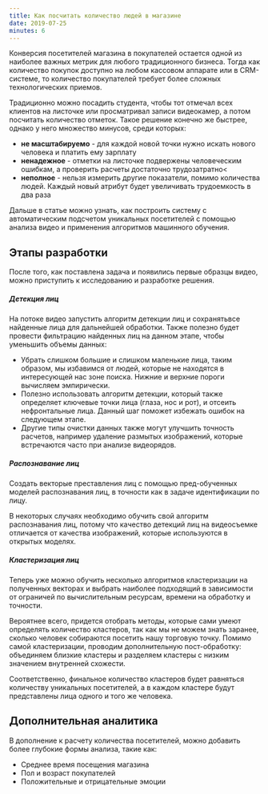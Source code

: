 ```yaml
---
title: Как посчитать количество людей в магазине
date: 2019-07-25
minutes: 6
---
```


Конверсия посетителей магазина в покупателей остается одной из
наиболее важных метрик для любого традиционного бизнеса. 
Тогда как количество покупок доступно на любом кассовом аппарате или
в CRM-системе, то количество покупателей требует более сложных 
технологических приемов.

Традиционно можно посадить студента, чтобы тот отмечал всех клиентов
на листочке или просматривал записи видеокамер, а потом посчитать количество
отметок. Такое решение конечно же быстрее, однако у него множество минусов,
среди которых:
- **не масштабируемо** - для каждой новой точки нужно искать нового человека и платить ему зарплату
- **ненадежное** - отметки на листочке подвержены человеческим ошибкам, а проверить расчеты достаточно трудозатратно<
- **неполное** - нельзя измерить другие показатели, помимо количества людей. Каждый новый атрибут будет увеличивать трудоемкость в два раза

Дальше в статье можно узнать, как построить систему с автоматическим
подсчетом уникальных посетителей с помощью анализа видео и применения
алгоритмов машинного обучения.

## Этапы разработки

После того, как поставлена задача и появились первые образцы видео,
можно приступить к исследованию и разработке решения.

##### Детекция лиц

На потоке видео запустить алгоритм детекции лиц и сохранятьвсе найденные лица для дальнейшей обработки. Также полезно будет
провести фильтрацию найденных лиц на данном этапе, чтобы уменьшить
объемы данных:
- Убрать слишком большие и слишком маленькие лица, таким образом,
мы избавимся от людей, которые не находятся в интересующей нас зоне поиска.
Нижние и верхние пороги вычисляем эмпирически.
- Полезно использовать алгоритм детекции, который также определяет
ключевые точки лица (глаза, нос и рот), и отсеить нефронтальные лица.
Данный шаг поможет избежать ошибок на следующем этапе.
- Другие типы очистки данных также могут улучшить точность расчетов,
например удаление размытых изображений, которые встречаются часто
при анализе видеорядов.

##### Распознавание лиц

Создать векторые преставления лиц с помощью пред-обученных
моделей распознавания лиц, в точности как в задаче идентификации по лицу.

В некоторых случаях необходимо обучить свой алгоритм распознавания лиц,
потому что качество детекций лиц на видеосъемке отличается от качества
изображений, которые используются в открытых моделях.

##### Кластеризация лиц

Теперь уже можно обучить несколько алгоритмов кластеризации на
полученных векторах и выбрать наиболее подходящий в зависимости от
ограничей по вычислительным ресурсам, времени на обработку и точности.

Вероятнее всего, придется отобрать методы, которые сами умеют определять
количество кластеров, так как мы не можем знать заранее, сколько человек
собираются посетить нашу торговую точку. Помимо самой кластеризации,
проводим дополнительную пост-обработку: объединяем близкие кластеры и
разделяем кластеры с низким значением внутренней схожести.

Соответственно, финальное количество кластеров будет равняться
количеству уникальных посетителей, а в каждом кластере будут
представлены лица одного и того же человека.

## Дополнительная аналитика

В дополнение к расчету количества посетителей, можно добавить более
глубокие формы анализа, такие как:
* Среднее время посещения магазина
* Пол и возраст покупателей
* Положительные и отрицательные эмоции
